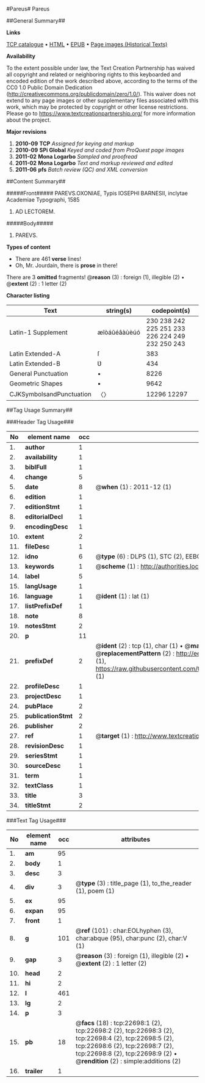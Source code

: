 #Pareus#
Pareus

##General Summary##

**Links**

[TCP catalogue](http://www.ota.ox.ac.uk/tcp/)  • 
[HTML](http://tei.it.ox.ac.uk/tcp/Texts-HTML/free/A09/A09047.html)  • 
[EPUB](http://tei.it.ox.ac.uk/tcp/Texts-EPUB/free/A09/A09047.epub) • 
[Page images (Historical Texts)](https://historicaltexts.jisc.ac.uk/eebo-99857031e)

**Availability**

To the extent possible under law, the Text Creation Partnership has waived all copyright and related or neighboring rights to this keyboarded and encoded edition of the work described above, according to the terms of the CC0 1.0 Public Domain Dedication (http://creativecommons.org/publicdomain/zero/1.0/). This waiver does not extend to any page images or other supplementary files associated with this work, which may be protected by copyright or other license restrictions. Please go to https://www.textcreationpartnership.org/ for more information about the project.

**Major revisions**

1. __2010-09__ __TCP__ *Assigned for keying and markup*
1. __2010-09__ __SPi Global__ *Keyed and coded from ProQuest page images*
1. __2011-02__ __Mona Logarbo__ *Sampled and proofread*
1. __2011-02__ __Mona Logarbo__ *Text and markup reviewed and edited*
1. __2011-06__ __pfs__ *Batch review (QC) and XML conversion*

##Content Summary##

#####Front#####
PAREVS.OXONIAE, Typis IOSEPHI BARNESII, inclytae Academiae Typographi, 1585
1. AD LECTOREM.

#####Body#####

1. PAREVS.

**Types of content**

  * There are 461 **verse** lines!
  * Oh, Mr. Jourdain, there is **prose** in there!

There are 3 **omitted** fragments! 
 @__reason__ (3) : foreign (1), illegible (2)  •  @__extent__ (2) : 1 letter (2)

**Character listing**


|Text|string(s)|codepoint(s)|
|---|---|---|
|Latin-1 Supplement|æîòáûéâàùèúó|230 238 242 225 251 233 226 224 249 232 250 243|
|Latin Extended-A|ſ|383|
|Latin Extended-B|Ʋ|434|
|General Punctuation|•|8226|
|Geometric Shapes|▪|9642|
|CJKSymbolsandPunctuation|〈〉|12296 12297|

##Tag Usage Summary##

###Header Tag Usage###

|No|element name|occ|attributes|
|---|---|---|---|
|1.|__author__|1||
|2.|__availability__|1||
|3.|__biblFull__|1||
|4.|__change__|5||
|5.|__date__|8| @__when__ (1) : 2011-12 (1)|
|6.|__edition__|1||
|7.|__editionStmt__|1||
|8.|__editorialDecl__|1||
|9.|__encodingDesc__|1||
|10.|__extent__|2||
|11.|__fileDesc__|1||
|12.|__idno__|6| @__type__ (6) : DLPS (1), STC (2), EEBO-CITATION (1), PROQUEST (1), VID (1)|
|13.|__keywords__|1| @__scheme__ (1) : http://authorities.loc.gov/ (1)|
|14.|__label__|5||
|15.|__langUsage__|1||
|16.|__language__|1| @__ident__ (1) : lat (1)|
|17.|__listPrefixDef__|1||
|18.|__note__|8||
|19.|__notesStmt__|2||
|20.|__p__|11||
|21.|__prefixDef__|2| @__ident__ (2) : tcp (1), char (1)  •  @__matchPattern__ (2) : ([0-9\-]+):([0-9IVX]+) (1), (.+) (1)  •  @__replacementPattern__ (2) : http://eebo.chadwyck.com/downloadtiff?vid=$1&page=$2 (1), https://raw.githubusercontent.com/textcreationpartnership/Texts/master/tcpchars.xml#$1 (1)|
|22.|__profileDesc__|1||
|23.|__projectDesc__|1||
|24.|__pubPlace__|2||
|25.|__publicationStmt__|2||
|26.|__publisher__|2||
|27.|__ref__|1| @__target__ (1) : http://www.textcreationpartnership.org/docs/. (1)|
|28.|__revisionDesc__|1||
|29.|__seriesStmt__|1||
|30.|__sourceDesc__|1||
|31.|__term__|1||
|32.|__textClass__|1||
|33.|__title__|3||
|34.|__titleStmt__|2||


###Text Tag Usage###

|No|element name|occ|attributes|
|---|---|---|---|
|1.|__am__|95||
|2.|__body__|1||
|3.|__desc__|3||
|4.|__div__|3| @__type__ (3) : title_page (1), to_the_reader (1), poem (1)|
|5.|__ex__|95||
|6.|__expan__|95||
|7.|__front__|1||
|8.|__g__|101| @__ref__ (101) : char:EOLhyphen (3), char:abque (95), char:punc (2), char:V (1)|
|9.|__gap__|3| @__reason__ (3) : foreign (1), illegible (2)  •  @__extent__ (2) : 1 letter (2)|
|10.|__head__|2||
|11.|__hi__|2||
|12.|__l__|461||
|13.|__lg__|2||
|14.|__p__|3||
|15.|__pb__|18| @__facs__ (18) : tcp:22698:1 (2), tcp:22698:2 (2), tcp:22698:3 (2), tcp:22698:4 (2), tcp:22698:5 (2), tcp:22698:6 (2), tcp:22698:7 (2), tcp:22698:8 (2), tcp:22698:9 (2)  •  @__rendition__ (2) : simple:additions (2)|
|16.|__trailer__|1||
